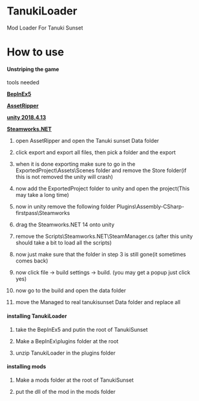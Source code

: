 # TanukiLoader
 Mod Loader For Tanuki Sunset

# How to use

#### Unstriping the game
tools needed

**[BepInEx5](https://github.com/BepInEx/BepInEx/releases/tag/v5.4.23.2)**

**[AssetRipper](https://github.com/AssetRipper/AssetRipper/releases/tag/1.0.18)**

**[unity 2018.4.13](https://unity.com/releases/editor/whats-new/2018.4.13)**

**[Steamworks.NET](https://unity.com/releases/editor/whats-new/2018.4.13)**

1. open AssetRipper and open the Tanuki sunset Data folder

2. click export and export all files, then pick a folder and the export

3. when it is done exporting make sure to go in the ExportedProject\Assets\Scenes folder and remove the Store folder(if this is not removed the unity will crash)

4. now add the ExportedProject folder to unity and open the project(This may take a long time)

5. now in unity remove the following folder Plugins\Assembly-CSharp-firstpass\Steamworks

6. drag the Steamworks.NET 14 onto unity

7. remove the Scripts\Steamworks.NET\SteamManager.cs (after this unity should take a bit to load all the scripts)

8. now just make sure that the folder in step 3 is still gone(it sometimes comes back)

9. now click file -> build settings -> build. (you may get a popup just click yes)

10. now go to the build and open the data folder

11. move the Managed to real tanukisunset Data folder and replace all

#### installing TanukiLoader

1. take the BepInEx5 and putin the root of TanukiSunset

2. Make a BepInEx\plugins folder at the root

3. unzip TanukiLoader in the plugins folder

#### installing mods

1. Make a mods folder at the root of TanukiSunset

2. put the dll of the mod in the mods folder
